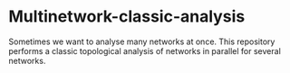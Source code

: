 # Multinetwork-classic-analysis
Sometimes we want to analyse many networks at once. This repository performs a classic topological analysis of networks in parallel for several networks.

